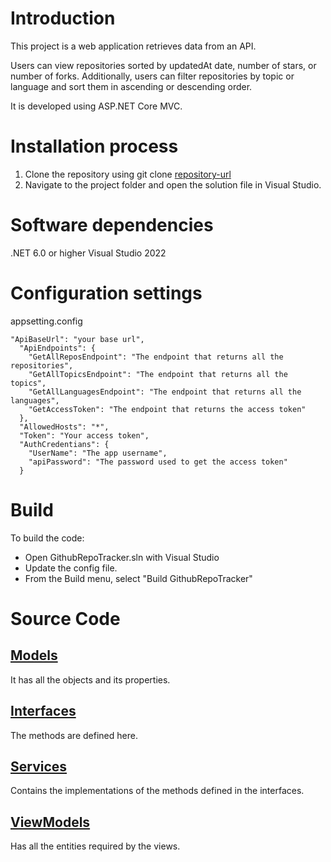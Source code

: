 # Introduction

This project is a web application retrieves data from an API.

Users can view repositories sorted by updatedAt date, number of stars, or number
of forks. Additionally, users can filter repositories by topic or language and
sort them in ascending or descending order.

It is developed using ASP.NET Core MVC.

# Installation process

1. Clone the repository using git clone [repository-url](https://MicrosoftLeapClassroom@dev.azure.com/MicrosoftLeapClassroom/GitRepositoryTracker/_git/GitHubRepositoryTracker-FrontEnd)
2. Navigate to the project folder and open the solution file in Visual Studio.

# Software dependencies

.NET 6.0 or higher
Visual Studio 2022

# Configuration settings

appsetting.config
```
"ApiBaseUrl": "your base url",
  "ApiEndpoints": {
    "GetAllReposEndpoint": "The endpoint that returns all the repositories",
    "GetAllTopicsEndpoint": "The endpoint that returns all the topics",
    "GetAllLanguagesEndpoint": "The endpoint that returns all the languages",
    "GetAccessToken": "The endpoint that returns the access token"
  },
  "AllowedHosts": "*",
  "Token": "Your access token",
  "AuthCredentians": {
    "UserName": "The app username",
    "apiPassword": "The password used to get the access token"
  }
  ```


# Build

To build the code:

* Open GithubRepoTracker.sln with Visual Studio
* Update the config file.
* From the Build menu, select "Build GithubRepoTracker"

# Source Code

## [Models](GithubRepoTracker/Models)

It has all the objects and its properties.

## [Interfaces](GithubRepoTracker/Interfaces)

The methods are defined here.

## [Services](GithubRepoTracker/Services)

Contains the implementations of the methods defined in the interfaces.

## [ViewModels](GithubRepoTracker/ViewModels)

Has all the entities required by the views.


